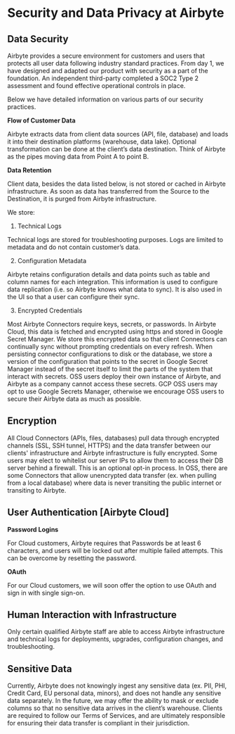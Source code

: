 # Security and Data Privacy at Airbyte

## Data Security

Airbyte provides a secure environment for customers and users that protects all user data following industry standard practices. From day 1, we have designed and adapted our product with security as a part of the foundation. An independent third-party completed a SOC2 Type 2 assessment and found effective operational controls in place.

Below we have detailed information on various parts of our security practices.

**Flow of Customer Data**

Airbyte extracts data from client data sources (API, file, database) and loads it into their destination platforms (warehouse, data lake). Optional transformation can be done at the client’s data destination. Think of Airbyte as the pipes moving data from Point A to point B.

**Data Retention**

Client data, besides the data listed below, is not stored or cached in Airbyte infrastructure. As soon as data has transferred from the Source to the Destination, it is purged from Airbyte infrastructure.

We store: 

1. Technical Logs 
   
Technical logs are stored for troubleshooting purposes. Logs are limited to metadata and do not contain customer’s data. 

2. Configuration Metadata

Airbyte retains configuration details and data points such as table and column names for each integration. This information is used to configure data replication (i.e. so Airbyte knows what data to sync). It is also used in the UI so that a user can configure their sync.

3. Encrypted Credentials

Most Airbyte Connectors require keys, secrets, or passwords. In Airbyte Cloud, this data is fetched and encrypted using https and stored in Google Secret Manager. We store this encrypted data so that client Connectors can continually sync without prompting credentials on every refresh. When persisting connector configurations to disk or the database, we store a version of the configuration that points to the secret in Google Secret Manager instead of the secret itself to limit the parts of the system that interact with secrets. OSS users deploy their own instance of Airbyte, and Airbyte as a company cannot access these secrets. GCP OSS users may opt to use Google Secrets Manager, otherwise we encourage OSS users to secure their Airbyte data as much as possible.

## Encryption

All Cloud Connectors (APIs, files, databases) pull data through encrypted channels (SSL, SSH tunnel, HTTPS) and the data transfer between our clients' infrastructure and Airbyte infrastructure is fully encrypted. Some users may elect to whitelist our server IPs to allow them to access their DB server behind a firewall. This is an optional opt-in process. In OSS, there are some Connectors that allow unencrypted data transfer (ex. when pulling from a local database) where data is never transiting the public internet or transiting to Airbyte.

## User Authentication [Airbyte Cloud]

**Password Logins**

For Cloud customers, Airbyte requires that Passwords be at least 6 characters, and users will be locked out after multiple failed attempts. This can be overcome by resetting the password.

**OAuth**

For our Cloud customers, we will soon offer the option to use OAuth and sign in with single sign-on.

## Human Interaction with Infrastructure

Only certain qualified Airbyte staff are able to access Airbyte infrastructure and technical logs for deployments, upgrades, configuration changes, and troubleshooting. 

## Sensitive Data

Currently, Airbyte does not knowingly ingest any sensitive data (ex. PII, PHI, Credit Card, EU personal data, minors), and does not handle any sensitive data separately. In the future, we may offer the ability to mask or exclude columns so that no sensitive data arrives in the client’s warehouse. Clients are required to follow our Terms of Services, and are ultimately responsible for ensuring their data transfer is compliant in their jurisdiction.

